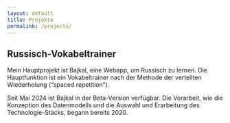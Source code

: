 ```yaml
---
layout: default
title: Projekte
permalink: /projects/
---
```

## Russisch-Vokabeltrainer

Mein Hauptprojekt ist Bajkal, eine Webapp, um Russisch zu lernen. Die Hauptfunktion ist ein Vokabeltrainer nach der Methode der verteilten Wiederholung (“spaced repetition”).

Seit Mai 2024 ist Bajkal in der Beta-Version verfügbar. Die Vorarbeit, wie die Konzeption des Datenmodells und die Auswahl und Erarbeitung des Technologie-Stacks, begann bereits 2020.